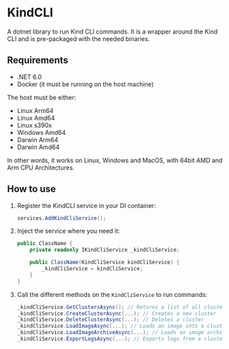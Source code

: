 # KindCLI

A dotnet library to run Kind CLI commands. It is a wrapper around the Kind CLI and is pre-packaged with the needed binaries.

## Requirements

- .NET 6.0
- Docker (it must be running on the host machine)

The host must be either:

- Linux Arm64
- Linux Amd64
- Linux s390x
- Windows Amd64
- Darwin Arm64
- Darwin Amd64

In other words, it works on Linux, Windows and MacOS, with 64bit AMD and Arm CPU Architectures.

## How to use

1. Register the KindCLI service in your DI container:

    ```csharp
    services.AddKindCliService();
    ```

2. Inject the service where you need it:

    ```csharp
    public ClassName {
        private readonly IKindCliService _kindCliService;

        public ClassName(KindCliService kindCliService) {
            _kindCliService = kindCliService;
        }
    }
    ```

3. Call the different methods on the `KindCliService` to run commands:

    ```csharp
    _kindCliService.GetClustersAsync(); // Returns a list of all clusters
    _kindCliService.CreateClusterAsync(...); // Creates a new cluster
    _kindCliService.DeleteClusterAsync(...); // Deletes a cluster
    _kindCliService.LoadImageAsync(...); // Loads an image into a cluster
    _kindCliService.LoadImageArchiveAsync(...); // Loads an image archive into a cluster
    _kindCliService.ExportLogsAsync(...); // Exports logs from a cluster
    ```
